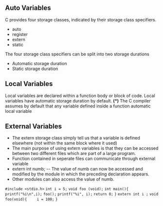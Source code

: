 ## Auto Variables
C provides four storage classes, indicated by their storage class specifiers.

- auto
- register 
- extern 
- static

The four storage class specifiers can be split into two storage durations 

- Automatic storage duration
- Static storage duration

**Local Variables**
-
Local variables are declared within a function body or block of code.
Local variables have automatic storage duration by default.
**(*)** The C compiler assumes by default that any variable defined inside a function automatic local variable

**External Variables**
-
- The extern storage class simply tell us that a variable is defined elsewhere (not within the same block where it used)
- The main purpose of using extern variables is that they can be accessed between two different files which are part of a large program.
- Function contained in seperate files can communicate through external variable 
- extern int numb; -- The value of numb can now be accessed and modified by the module in which the preceding declaration appears.
- Other modules can also access the value of numb.

`#include <stdio.h>`
`int i = 5;`
`void foo (void);`
`int main(){`
`printf("%i\n",i);`
`foo();`
`printf("%i", i);`
`return 0;`
`}`
`extern int i ;`
`void foo(void){`
`    i = 100;`
`}`

